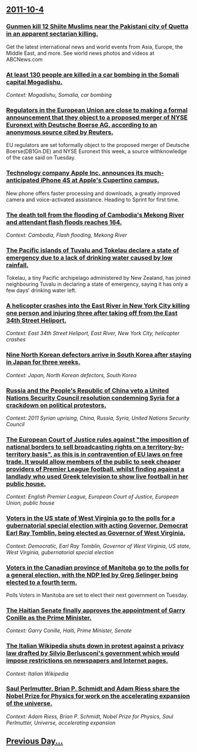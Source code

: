 ## [2011-10-4](/news/2011/10/4/index.md)

### [Gunmen kill 12 Shiite Muslims near the Pakistani city of Quetta in an apparent sectarian killing. ](/news/2011/10/4/gunmen-kill-12-shiite-muslims-near-the-pakistani-city-of-quetta-in-an-apparent-sectarian-killing.md)
Get the latest international news and world events from Asia, Europe, the Middle East, and more. See world news photos and videos at ABCNews.com

### [At least 130 people are killed in a car bombing in the Somali capital Mogadishu. ](/news/2011/10/4/at-least-130-people-are-killed-in-a-car-bombing-in-the-somali-capital-mogadishu.md)
_Context: Mogadishu, Somalia, car bombing_

### [Regulators in the European Union are close to making a formal announcement that they object to a proposed merger of NYSE Euronext with Deutsche Boerse AG, according to an anonymous source cited by Reuters. ](/news/2011/10/4/regulators-in-the-european-union-are-close-to-making-a-formal-announcement-that-they-object-to-a-proposed-merger-of-nyse-euronext-with-deuts.md)
EU regulators are set toformally object to the proposed merger of Deutsche Boerse(DB1Gn.DE) and NYSE Euronext this week, a source withknowledge of the case said on Tuesday.

### [Technology company Apple Inc. announces its much-anticipated iPhone 4S at Apple's Cupertino campus. ](/news/2011/10/4/technology-company-apple-inc-announces-its-much-anticipated-iphone-4s-at-apple-s-cupertino-campus.md)
New phone offers faster processing and downloads, a greatly improved camera and voice-activated assistance. Heading to Sprint for first time.

### [The death toll from the flooding of Cambodia's Mekong River and attendant flash floods reaches 164. ](/news/2011/10/4/the-death-toll-from-the-flooding-of-cambodia-s-mekong-river-and-attendant-flash-floods-reaches-164.md)
_Context: Cambodia, Flash flooding, Mekong River_

### [The Pacific islands of Tuvalu and Tokelau declare a state of emergency due to a lack of drinking water caused by low rainfall. ](/news/2011/10/4/the-pacific-islands-of-tuvalu-and-tokelau-declare-a-state-of-emergency-due-to-a-lack-of-drinking-water-caused-by-low-rainfall.md)
Tokelau, a tiny Pacific archipelago administered by New Zealand, has joined neighbouring Tuvalu in declaring a state of emergency, saying it has only a few days&#039; drinking water left.

### [A helicopter crashes into the East River in New York City killing one person and injuring three after taking off from the East 34th Street Heliport. ](/news/2011/10/4/a-helicopter-crashes-into-the-east-river-in-new-york-city-killing-one-person-and-injuring-three-after-taking-off-from-the-east-34th-street-h.md)
_Context: East 34th Street Heliport, East River, New York City, helicopter crashes_

### [Nine North Korean defectors arrive in South Korea after staying in Japan for three weeks. ](/news/2011/10/4/nine-north-korean-defectors-arrive-in-south-korea-after-staying-in-japan-for-three-weeks.md)
_Context: Japan, North Korean defectors, South Korea_

### [Russia and the People's Republic of China veto a United Nations Security Council resolution condemning Syria for a crackdown on political protestors. ](/news/2011/10/4/russia-and-the-people-s-republic-of-china-veto-a-united-nations-security-council-resolution-condemning-syria-for-a-crackdown-on-political-pr.md)
_Context: 2011 Syrian uprising, China, Russia, Syria, United Nations Security Council_

### [The European Court of Justice rules against "the imposition of national borders to sell broadcasting rights on a territory-by-territory basis", as this is in contravention of EU laws on free trade. It would allow members of the public to seek cheaper providers of Premier League football, whilst finding against a landlady who used Greek television to show live football in her public house. ](/news/2011/10/4/the-european-court-of-justice-rules-against-the-imposition-of-national-borders-to-sell-broadcasting-rights-on-a-territory-by-territory-basi.md)
_Context: English Premier League, European Court of Justice, European Union, public house_

### [Voters in the US state of West Virginia go to the polls for a gubernatorial special election with acting Governor, Democrat Earl Ray Tomblin, being elected as Governor of West Virginia. ](/news/2011/10/4/voters-in-the-us-state-of-west-virginia-go-to-the-polls-for-a-gubernatorial-special-election-with-acting-governor-democrat-earl-ray-tomblin.md)
_Context: Democratic, Earl Ray Tomblin, Governor of West Virginia, US state, West Virginia, gubernatorial special election_

### [Voters in the Canadian province of Manitoba go to the polls for a general election, with the NDP led by Greg Selinger being elected to a fourth term. ](/news/2011/10/4/voters-in-the-canadian-province-of-manitoba-go-to-the-polls-for-a-general-election-with-the-ndp-led-by-greg-selinger-being-elected-to-a-fou.md)
Polls Voters in Manitoba are set to elect their next government on Tuesday.

### [The Haitian Senate finally approves the appointment of Garry Conille as the Prime Minister. ](/news/2011/10/4/the-haitian-senate-finally-approves-the-appointment-of-garry-conille-as-the-prime-minister.md)
_Context: Garry Conille, Haiti, Prime Minister, Senate_

### [The Italian Wikipedia shuts down in protest against a privacy law drafted by Silvio Berlusconi's government which would impose restrictions on newspapers and Internet pages. ](/news/2011/10/4/the-italian-wikipedia-shuts-down-in-protest-against-a-privacy-law-drafted-by-silvio-berlusconi-s-government-which-would-impose-restrictions.md)
_Context: Italian Wikipedia_

### [Saul Perlmutter, Brian P. Schmidt and  Adam Riess share the Nobel Prize for Physics for work on the accelerating expansion of the universe. ](/news/2011/10/4/saul-perlmutter-brian-p-schmidt-and-adam-riess-share-the-nobel-prize-for-physics-for-work-on-the-accelerating-expansion-of-the-universe.md)
_Context: Adam Riess, Brian P. Schmidt, Nobel Prize for Physics, Saul Perlmutter, Universe, accelerating expansion_

## [Previous Day...](/news/2011/10/3/index.md)

